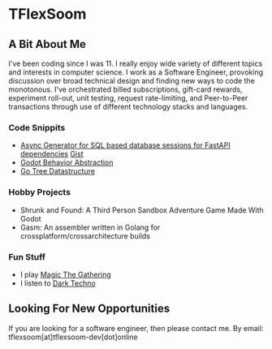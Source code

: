 # TFlexSoom

## A Bit About Me
I've been coding since I was 11. I really enjoy wide variety of different topics and interests in computer science. I work as a Software Engineer, provoking discussion over broad technical design and finding new ways to code the monotonous. I've orchestrated billed subscriptions, gift-card rewards, experiment roll-out, unit testing, request rate-limiting, and Peer-to-Peer transactions through use of different technology stacks and languages.

### Code Snippits
- [Async Generator for SQL based database sessions for FastAPI dependencies](https://stackoverflow.com/a/68970830/7799798) [Gist](https://gist.github.com/TFlexSoom/c6335044e9a726e2ce5597e3c96ff316)
- [Godot Behavior Abstraction](https://gist.github.com/TFlexSoom/498946d58871a7de4f42b8938508f4f5)
- [Go Tree Datastructure](https://github.com/TFlexSoom/go-tree/blob/main/lib/tree.go)

### Hobby Projects
- Shrunk and Found: A Third Person Sandbox Adventure Game Made With Godot
- Gasm: An assembler written in Golang for crossplatform/crossarchitecture builds

### Fun Stuff
- I play [Magic The Gathering](https://moxfield.com/users/TFlexSoom)
- I listen to [Dark Techno](https://www.youtube.com/watch?v=eZ3D8EaEtdI)

## Looking For New Opportunities
If you are looking for a software engineer, then please contact me. By email: tflexsoom\[at\]tflexsoom-dev\[dot\]online

